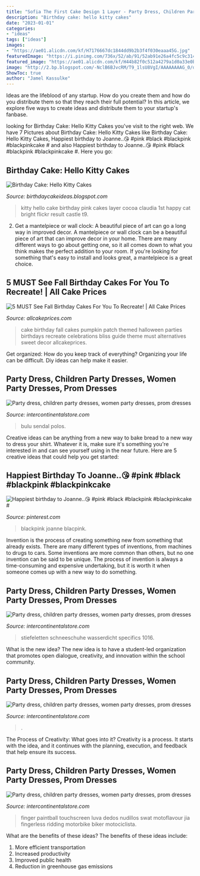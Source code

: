 ```yaml
---
title: "Sofia The First Cake Design 1 Layer - Party Dress, Children Party Dresses, Women Party Dresses, Prom Dresses"
description: "Birthday cake: hello kitty cakes"
date: "2023-01-01"
categories:
- "ideas"
tags: ["ideas"]
images:
- "https://ae01.alicdn.com/kf/H7176667dc1844dd9b2b3f4f030eaaa45G.jpg"
featuredImage: "https://i.pinimg.com/736x/52/ab/91/52ab91e26a4fc5c9c314395d3d807834.jpg"
featured_image: "https://ae01.alicdn.com/kf/H44b82f0c512a4279a1d0a33e0bb2a9312.jpg"
image: "http://2.bp.blogspot.com/-NclB6BJvcRM/T9_1lsU8VgI/AAAAAAAAG_0/dovmMZTtofA/s400/bright-pink-hello-kitty-cake.jpg"
ShowToc: true
author: "Jamel Kassulke"
---
```



Ideas are the lifeblood of any startup. How do you create them and how do you distribute them so that they reach their full potential? In this article, we explore five ways to create ideas and distribute them to your startup's fanbase.

	

		
looking for Birthday Cake: Hello Kitty Cakes you've visit to the right web. We have 7 Pictures about Birthday Cake: Hello Kitty Cakes like Birthday Cake: Hello Kitty Cakes, Happiest birthday to Joanne..😘 #pink #black #blackpink #blackpinkcake # and also Happiest birthday to Joanne..😘 #pink #black #blackpink #blackpinkcake #. Here you go:
		
    
## Birthday Cake: Hello Kitty Cakes

<img loading=lazy src="http://2.bp.blogspot.com/-NclB6BJvcRM/T9_1lsU8VgI/AAAAAAAAG_0/dovmMZTtofA/s400/bright-pink-hello-kitty-cake.jpg" onerror="this.onerror=null;this.src='https://tse3.mm.bing.net/th?id=OIP.Eb6kcKyVd1y7GEfgU29iQQAAAA&amp;pid=15.1';" alt="Birthday Cake: Hello Kitty Cakes">

_Source: birthdaycakeideas.blogspot.com_

>kitty hello cake birthday pink cakes layer cocoa claudia 1st happy cat bright flickr result castle t9. 

	

2. Get a mantelpiece or wall clock: A beautiful piece of art can go a long way in improved decor.
A mantelpiece or wall clock can be a beautiful piece of art that can improve decor in your home. There are many different ways to go about getting one, so it all comes down to what you think makes the perfect addition to your room. If you're looking for something that's easy to install and looks great, a mantelpiece is a great choice.

    
## 5 MUST See Fall Birthday Cakes For You To Recreate! | All Cake Prices

<img loading=lazy src="https://www.allcakeprices.com/wp-content/uploads/2016/11/fall-birthday-cake-1.jpg" onerror="this.onerror=null;this.src='https://tse1.mm.bing.net/th?id=OIP.nlKGsXCCpFur4pWc9hm2PQHaLH&amp;pid=15.1';" alt="5 MUST See Fall Birthday Cakes For You To Recreate! | All Cake Prices">

_Source: allcakeprices.com_

>cake birthday fall cakes pumpkin patch themed halloween parties birthdays recreate celebrations bliss guide theme must alternatives sweet decor allcakeprices. 

	

Get organized: How do you keep track of everything?
Organizing your life can be difficult. Diy ideas can help make it easier.

    
## Party Dress, Children Party Dresses, Women Party Dresses, Prom Dresses

<img loading=lazy src="https://ae01.alicdn.com/kf/HTB1uIdSB5OYBuNjSsD4xh6SkFXap.jpeg" onerror="this.onerror=null;this.src='https://tse1.mm.bing.net/th?id=OIP.kaYKdeQjD6oc22n5C6IwXgHaHa&amp;pid=15.1';" alt="Party dress, children party dresses, women party dresses, prom dresses">

_Source: intercontinentalstore.com_

>bulu sendal polos. 

	

Creative ideas can be anything from a new way to bake bread to a new way to dress your shirt. Whatever it is, make sure it's something you're interested in and can see yourself using in the near future. Here are 5 creative ideas that could help you get started: 

    
## Happiest Birthday To Joanne..😘 #pink #black #blackpink #blackpinkcake #

<img loading=lazy src="https://i.pinimg.com/736x/52/ab/91/52ab91e26a4fc5c9c314395d3d807834.jpg" onerror="this.onerror=null;this.src='https://tse3.mm.bing.net/th?id=OIP.2Bs-0ufSiMgAnweM-puTvwHaIG&amp;pid=15.1';" alt="Happiest birthday to Joanne..😘 #pink #black #blackpink #blackpinkcake #">

_Source: pinterest.com_

>blackpink joanne blacpink. 

	

Invention is the process of creating something new from something that already exists. There are many different types of inventions, from machines to drugs to cars. Some inventions are more common than others, but no one invention can be said to be unique. The process of invention is always a time-consuming and expensive undertaking, but it is worth it when someone comes up with a new way to do something.

    
## Party Dress, Children Party Dresses, Women Party Dresses, Prom Dresses

<img loading=lazy src="https://ae01.alicdn.com/kf/H44b82f0c512a4279a1d0a33e0bb2a9312.jpg" onerror="this.onerror=null;this.src='https://tse3.mm.bing.net/th?id=OIP._fDTWb2aagHxxQAi9MORvgHaHa&amp;pid=15.1';" alt="Party dress, children party dresses, women party dresses, prom dresses">

_Source: intercontinentalstore.com_

>stiefeletten schneeschuhe wasserdicht specifics 1016. 

	

What is the new idea?
The new idea is to have a student-led organization that promotes open dialogue, creativity, and innovation within the school community.

    
## Party Dress, Children Party Dresses, Women Party Dresses, Prom Dresses

<img loading=lazy src="https://ae01.alicdn.com/kf/H7176667dc1844dd9b2b3f4f030eaaa45G.jpg" onerror="this.onerror=null;this.src='https://tse2.mm.bing.net/th?id=OIP.17ssY_o8lgJrkO9-AhVphAHaKq&amp;pid=15.1';" alt="Party dress, children party dresses, women party dresses, prom dresses">

_Source: intercontinentalstore.com_

>. 

	

The Process of Creativity: What goes into it?
Creativity is a process. It starts with the idea, and it continues with the planning, execution, and feedback that help ensure its success.

    
## Party Dress, Children Party Dresses, Women Party Dresses, Prom Dresses

<img loading=lazy src="https://ae01.alicdn.com/kf/HTB1xdGoe25G3KVjSZPxq6zI3XXa8.jpg" onerror="this.onerror=null;this.src='https://tse2.mm.bing.net/th?id=OIP.wEMrbf2U1VCJEZKsVeBgnAHaE8&amp;pid=15.1';" alt="Party dress, children party dresses, women party dresses, prom dresses">

_Source: intercontinentalstore.com_

>finger paintball touchscreen luva dedos nudillos swat motoflavour jia fingerless ridding motorbike biker motociclista. 

	

What are the benefits of these ideas?
The benefits of these ideas include: 
1. More efficient transportation 
2. Increased productivity 
3. Improved public health 
4. Reduction in greenhouse gas emissions 

